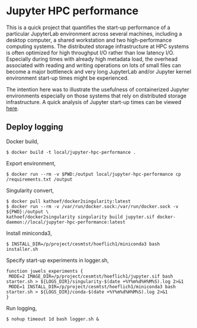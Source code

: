 # Jupyter HPC performance

This is a quick project that quantifies the start-up performance of a particular JupyterLab environment across several machines, including a desktop computer, a shared workstation and two high-performance computing systems.
The distributed storage infrastructure at HPC systems is often optimized for high throughput I/O rather than low latency I/O.
Especially during times with already high metadata load, the overhead associated with reading and writing operations on lots of small files can become a major bottleneck and very long JupyterLab and/or Jupyter kernel environment start-up times might be experienced.

The intention here was to illustrate the usefulness of containerized Jupyter environments especially on those systems that rely on distributed storage infrastructure.
A quick analysis of Jupyter start-up times can be viewed [here](./analysis.ipynb).

## Deploy logging

Docker build,

```
$ docker build -t local/jupyter-hpc-performance .
```

Export environment,

```
$ docker run --rm -v $PWD:/output local/jupyter-hpc-performance cp /requirements.txt /output
```

Singularity convert,

```
$ docker pull kathoef/docker2singularity:latest
$ docker run --rm -v /var/run/docker.sock:/var/run/docker.sock -v ${PWD}:/output \
kathoef/docker2singularity singularity build jupyter.sif docker-daemon://local/jupyter-hpc-performance:latest
```

Install miniconda3,

```
$ INSTALL_DIR=/p/project/cesmtst/hoeflich1/miniconda3 bash installer.sh
```

Specify start-up experiments in logger.sh,

```
function juwels_experiments {
 MODE=2 IMAGE_DIR=/p/project/cesmtst/hoeflich1/jupyter.sif bash starter.sh > ${LOGS_DIR}/singularity-$(date +%Y%m%d%H%M%S).log 2>&1
 MODE=1 INSTALL_DIR=/p/project/cesmtst/hoeflich1/miniconda3 bash starter.sh > ${LOGS_DIR}/conda-$(date +%Y%m%d%H%M%S).log 2>&1
}
```

Run logging,

```
$ nohup timeout 1d bash logger.sh &
```
